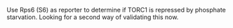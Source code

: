 Use Rps6 (S6) as reporter to determine if TORC1 is repressed by phosphate starvation. Looking for a second way of validating this now.
